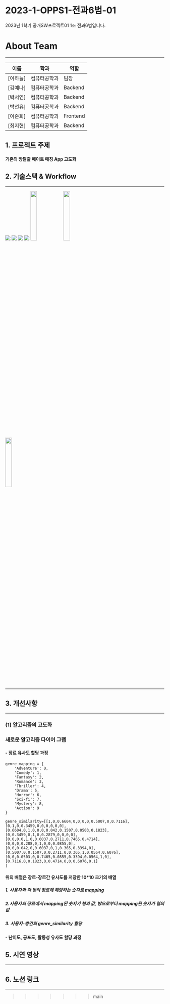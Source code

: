  # 2023-1-OPPS1-전과6범-01
2023년 1학기 공개SW프로젝트01 1조 전과6범입니다. 
# __About Team__
***
|이름|학과|역할|
|----|---|---|
|[이하늘]|컴퓨터공학과|팀장|
|[김예나]|컴퓨터공학과|Backend|
|[박서연]|컴퓨터공학과|Backend|
|[박선유]|컴퓨터공학과|Backend|
|[이준희]|컴퓨터공학과|Frontend|
|[최지현]|컴퓨터공학과|Backend|

## __1. 프로젝트 주제__
<div>
<h4> 기존의 방탈출 메이트 매칭 App 고도화 
</div>

## __2. 기술스택 & Workflow__
***
<span><img src="https://img.shields.io/badge/GitHub-181717?style=flat-square&logo=github&logoColor=white"/></span>
<span><img src="https://img.shields.io/badge/VisualStudioCode-007ACC?style=flat-square&logo=VisualStudioCode&logoColor=white"/></span>
<span><img src="https://img.shields.io/badge/MySQL-4479A1?style=flat-square&logo=MySQL&logoColor=white"/></span>
<span><img src="https://img.shields.io/badge/Python-3776AB?style=flat-square&logo=Python&logoColor=white"/></span>
<img width="20%" src="https://user-images.githubusercontent.com/87844641/173768618-f9e968a8-1be8-486e-9cf9-0482e664ef9a.png"/>
<img width="20%" src="https://user-images.githubusercontent.com/87844641/173817432-ddb8a924-3e7e-4370-8ed7-79e019a4bf67.png"/>  
<img width="20%" src="https://user-images.githubusercontent.com/89643634/208532397-c4c26abb-af11-44d9-9d66-fa40987feb6b.png"/> 

***
## __3. 개선사항__
***
### (1) 알고리즘의 고도화
### __새로운 알고리즘 다이어 그램__

#### - __장르 유사도 할당 과정__
<pre><code>genre_mapping = {
    'Adventure': 0,
    'Comedy': 1,
    'Fantasy': 2,
    'Romance': 3,
    'Thriller': 4,
    'Drama': 5,
    'Horror': 6,
    'Sci-fi': 7,
    'Mystery': 8,
    'Action': 9
}

genre_similarity=[[1,0,0.6604,0,0,0,0,0.5007,0,0.7116],
[0,1,0,0.3459,0,0,0,0,0,0],
[0.6604,0,1,0,0,0,0.042,0.1507,0.0503,0.1823],
[0,0.3459,0,1,0,0.2879,0,0,0,0],
[0,0,0,0,1,0,0.6037,0.2711,0.7465,0.4714],
[0,0,0,0.288,0,1,0,0,0.0855,0],
[0,0,0.042,0,0.6037,0,1,0.365,0.3394,0],
[0.5007,0,0.1507,0,0.2711,0,0.365,1,0.0564,0.6076],
[0,0,0.0503,0,0.7465,0.0855,0.3394,0.0564,1,0],
[0.7116,0,0.1823,0,0.4714,0,0,0.6076,0,1]
]</code></pre>
#### __위의 배열은 장르-장르간 유사도를 저장한 10*10 크기의 배열__
##### 1. 사용자와 각 방의 장르에 해당하는 숫자로 mapping
##### 2.사용자의 장르에서 mapping된 숫자가 행의 값, 방으로부터 mapping된 숫자가 열의 값

##### 3. 사용자-방간의 genre_similarity 할당



#### - __난이도, 공포도, 활동성 유사도 할당 과정__

## __5. 시연 영상__
***

## __6. 노션 링크__
***
>>>>>>> main

